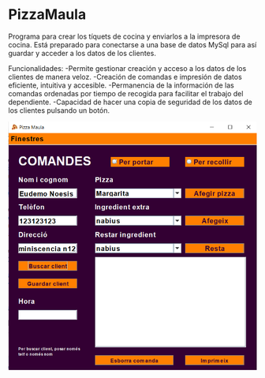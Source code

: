 # PizzaMaula
 Programa para crear los tíquets de cocina y enviarlos a la impresora de cocina. Está preparado para conectarse a una base de datos MySql para así guardar y acceder a los datos de los clientes.
 
 Funcionalidades:
 -Permite gestionar creación y acceso a los datos de los clientes de manera veloz.
 -Creación de comandas e impresión de datos eficiente, intuitiva y accesible. 
 -Permanencia de la información de las comandas ordenadas por tiempo de recogida para facilitar el trabajo del dependiente.
 -Capacidad de hacer una copia de seguridad de los datos de los clientes pulsando un botón.

![pizza1](https://github.com/AlexFabra/PizzaMaula/blob/main/Capturas%20PizzaMaula/1.PNG)
